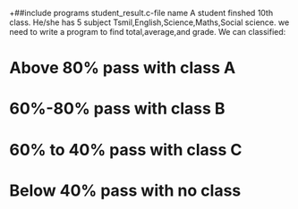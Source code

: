 +##include programs
student_result.c-file name
 A student finshed 10th class. He/she has 5 subject Tsmil,English,Science,Maths,Social science.
 we need to write a program  to find total,average,and grade. We can classified:
 # Above 80% pass with class A
 # 60%-80% pass with class B
 # 60% to 40% pass with class C
 # Below 40% pass with no class
 